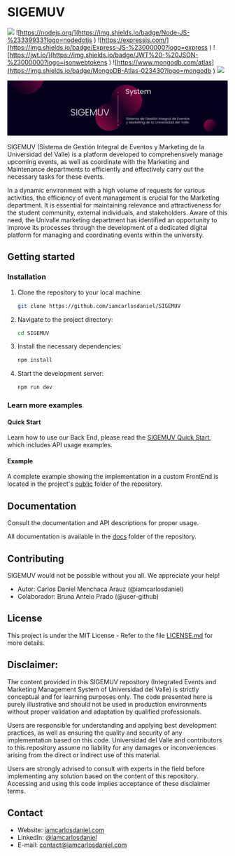 # SIGEMUV

![](https://img.shields.io/badge/JavaScript-%20JS-%23F7DF1E?logo=javascript
)
![https://nodejs.org/](https://img.shields.io/badge/Node-JS-%23339933?logo=nodedotjs
)
![https://expressjs.com/](https://img.shields.io/badge/Express-JS-%23000000?logo=express
)
![https://jwt.io/](https://img.shields.io/badge/JWT%20-%20JSON-%23000000?logo=jsonwebtokens
)
![https://www.mongodb.com/atlas](https://img.shields.io/badge/MongoDB-Atlas-023430?logo=mongodb
)
![](https://img.shields.io/badge/Release%20-%20v1.0.2-%23007EC6
)

![](docs/assets/banner.png)

SIGEMUV (Sistema de Gestión Integral de Eventos y Marketing de la Universidad del Valle) is a platform developed to comprehensively manage upcoming events, as well as coordinate with the Marketing and Maintenance departments to efficiently and effectively carry out the necessary tasks for these events.

In a dynamic environment with a high volume of requests for various activities, the efficiency of event management is crucial for the Marketing department. It is essential for maintaining relevance and attractiveness for the student community, external individuals, and stakeholders. Aware of this need, the Univalle marketing department has identified an opportunity to improve its processes through the development of a dedicated digital platform for managing and coordinating events within the university.

## Getting started
### Installation

1. Clone the repository to your local machine:

   ```sh
   git clone https://github.com/iamcarlosdaniel/SIGEMUV
   ```

2. Navigate to the project directory:

   ```sh
   cd SIGEMUV
   ```

3. Install the necessary dependencies:

   ```sh
   npm install
   ```

4. Start the development server:

   ```sh
   npm run dev
   ```

### Learn more examples
#### Quick Start

Learn how to use our Back End, please read the [SIGEMUV Quick Start](), which includes API usage examples.

#### Example

A complete example showing the implementation in a custom FrontEnd is located in the project's [public]() folder of the repository.

## Documentation

Consult the documentation and API descriptions for proper usage.

All documentation is available in the [docs]() folder of the repository.


## Contributing

SIGEMUV would not be possible without you all. We appreciate your help!

- Autor: Carlos Daniel Menchaca Arauz (@iamcarlosdaniel)
- Colaborador: Bruna Antelo Prado (@user-github)

## License

This project is under the MIT License - Refer to the file [LICENSE.md](LICENSE.md) for more details.

## Disclaimer:

The content provided in this SIGEMUV repository (Integrated Events and Marketing Management System of Universidad del Valle) is strictly conceptual and for learning purposes only. The code presented here is purely illustrative and should not be used in production environments without proper validation and adaptation by qualified professionals.

Users are responsible for understanding and applying best development practices, as well as ensuring the quality and security of any implementation based on this code. Universidad del Valle and contributors to this repository assume no liability for any damages or inconveniences arising from the direct or indirect use of this material.

Users are strongly advised to consult with experts in the field before implementing any solution based on the content of this repository. Accessing and using this code implies acceptance of these disclaimer terms.

## Contact

- Website: [iamcarlosdaniel.com](www.iamcarlosdaniel.com)
- LinkedIn: [@iamcarlosdaniel](www.linkedin.com/in/iamcarlosdaniel)
- E-mail: contact@iamcarlosdaniel.com

